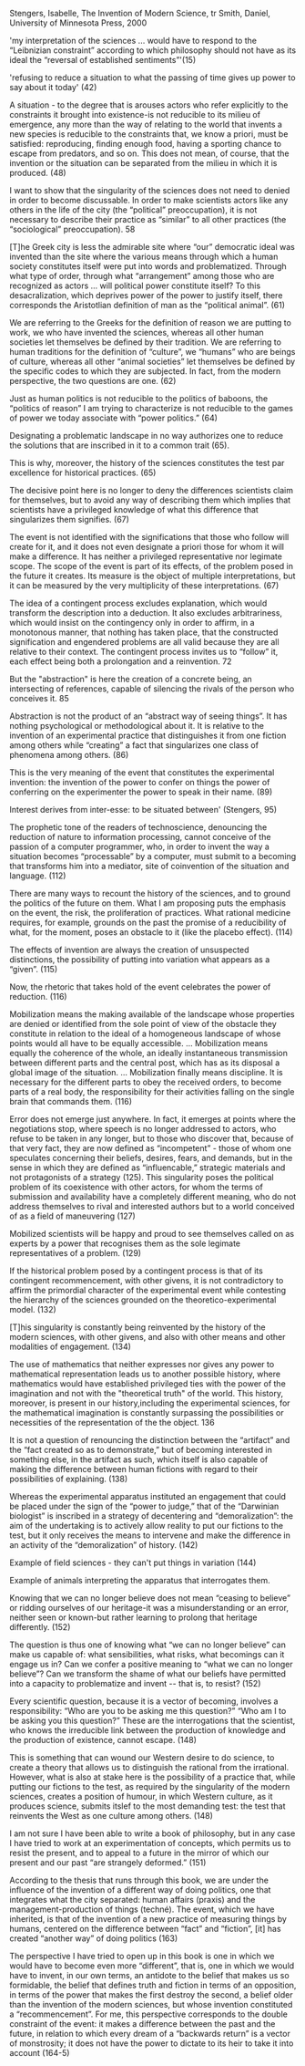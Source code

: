 Stengers, Isabelle, The Invention of Modern Science, tr Smith, Daniel, University of Minnesota Press, 2000

'my interpretation of the sciences ... would have to respond to the “Leibnizian constraint” according to which philosophy should not have as its ideal the “reversal of established sentiments”'(15)

'refusing to reduce a situation to what the passing of time gives up power to say about it today' (42)

A situation - to the degree that is arouses actors who refer explicitly to the constraints it brought into existence-is not reducible to its milieu of emergence, any more than the way of relating to the world that invents a new species is reducible to the constraints that, we know a priori, must be satisfied: reproducing, finding enough food, having a sporting chance to escape from predators, and so on. This does not mean, of course, that the invention or the situation can be separated from the milieu in which it is produced. (48)

I want to show that the singularity of the sciences does not need to denied in order to become discussable. In order to make scientists actors like any others in the life of the city (the “political” preoccupation), it is not necessary to describe their practice as “similar” to all other practices (the “sociological” preoccupation). 58

[T]he Greek city is less the admirable site where “our” democratic ideal was invented than the site where the various means through which a human society constitutes itself were put into words and problematized. Through what type of order, through what “arrangement” among those who are recognized as actors ... will political power constitute itself? To this desacralization, which deprives power of the power to justify itself, there corresponds the Aristotlian definition of man as the “political animal”. (61)

We are referring to the Greeks for the definition of reason we are putting to work, we who have invented the sciences, whereas all other human societies let themselves be defined by their tradition. We are referring to human traditions for the definition of “culture”, we “humans” who are beings of culture, whereas all other “animal societies” let themselves be defined by the specific codes to which they are subjected. In fact, from the modern perspective, the two questions are one. (62)

Just as human politics is not reducible to the politics of baboons, the “politics of reason” I am trying to characterize is not reducible to the games of power we today associate with “power politics.” (64)

Designating a problematic landscape in no way authorizes one to reduce the solutions that are inscribed in it to a common trait (65).

This is why, moreover, the history of the sciences constitutes the test par excellence for historical practices. (65)

The decisive point here is no longer to deny the differences scientists claim for themselves, but to avoid any way of describing them which implies that scientists have a privileged knowledge of what this difference that singularizes them signifies. (67)

The event is not identified with the significations that those who follow will create for it, and it does not even designate a priori those for whom it will make a difference. It has neither a privileged representative nor legimate scope. The scope of the event is  part of its effects, of the problem posed in the future it creates. Its measure is the object of multiple interpretations, but it can be measured by the very multiplicity of these interpretations. (67)

The idea of a contingent process excludes explanation, which would transform the description into a deduction. It also excludes arbitrariness, which would insist on the contingency only in order to affirm, in a monotonous manner, that nothing has taken place, that the constructed signification and engendered problems are all valid because they are all relative to their context. The contingent process invites us to “follow” it, each effect being both a prolongation and a reinvention. 72

But the "abstraction" is here the creation of a concrete being, an intersecting of references, capable of silencing the rivals of the person who conceives it. 85

Abstraction is not the product of an “abstract way of seeing things”. It has nothing psychological or methodological about it. It is relative to the invention of an experimental practice that distinguishes it from one fiction among others while “creating” a fact that singularizes one class of phenomena among others. (86)

This is the very meaning of the event that constitutes the experimental invention: the invention of the power to confer on things the power of conferring on the experimenter the power to speak in their name. (89)

Interest derives from inter-esse: to be situated between' (Stengers, 95)

The prophetic tone of the readers of technoscience, denouncing the reduction of nature to information processing, cannot conceive of the passion of a computer programmer, who, in order to invent the way a situation becomes “processable” by a computer, must submit to a becoming that transforms him into a mediator, site of coinvention of the situation and language. (112)

There are many ways to recount the history of the sciences, and to ground the politics of the future on them. What I am proposing puts the emphasis on the event, the risk, the proliferation of practices. What rational medicine requires, for example, grounds on the past the promise of a reducibility of what, for the moment, poses an obstacle to it (like the placebo effect). (114)

The effects of invention are always the creation of unsuspected distinctions, the possibility of putting into variation what appears as a “given”. (115)

Now, the rhetoric that takes hold of the event celebrates the power of reduction. (116)

Mobilization means the making available of the landscape whose properties are denied or identified from the sole point of view of the obstacle they constitute in relation to the ideal of a homogeneous landscape of whose points would all have to be equally accessible. ... Mobilization means equally the coherence of the whole, an ideally instantaneous transmission between different parts and the central post, which has as its disposal a global image of the situation. ... Mobilization finally means discipline. It is necessary for the different parts to obey the received orders, to become parts of a real body, the responsibility for their activities falling on the single brain that commands them. (116)

Error does not emerge just anywhere. In fact, it emerges at points where the negotiations stop, where speech is no longer addressed to actors, who refuse to be taken in any longer, but to those who discover that, because of that very fact, they are now defined as “incompetent” - those of whom one speculates concerning their beliefs, desires, fears, and demands, but in the sense in which they are defined as “influencable,” strategic materials and not protagonists of a strategy (125).
This singularity poses the political problem of its coexistence with other actors, for whom the terms of submission and availability have a completely different meaning, who do not address themselves to rival and interested authors but to a world conceived of as a field of maneuvering (127)

Mobilized scientists will be happy and proud to see themselves called on as experts by a power that recognises them as the sole legimate representatives of a problem. (129)

If the historical problem posed by a contingent process is that of its contingent recommencement, with other givens, it is not contradictory to affirm the primordial character of the experimental event while contesting the hierarchy of the sciences grounded on the theoretico-experimental model. (132)

[T]his singularity is constantly being reinvented by the history of the modern sciences, with other givens, and also with other means and other modalities of engagement. (134)

The use of mathematics that neither expresses nor gives any power to mathematical representation leads us to another possible history, where mathematics would have established privileged ties with the power of the imagination  and not with the "theoretical truth" of the world. This history, moreover, is present in our history,including the experimental sciences, for the mathematical imagination is constantly surpassing the possibilities or necessities of the representation of the the object. 136     

It is not a question of renouncing the distinction between the “artifact” and the “fact created so as to demonstrate,” but of becoming interested in something else, in the artifact as such, which itself is also capable of making the difference between human fictions with regard to their possibilities of explaining. (138)

Whereas the experimental apparatus instituted an engagement that could be placed under the sign of the “power to judge,” that of the “Darwinian biologist” is inscribed in a strategy of decentering and “demoralization”: the aim of the undertaking is to actively allow reality to put our fictions to the test, but it only receives the means to intervene and make the difference in an activity of the “demoralization” of history. (142)

Example of field sciences - they can't put things in variation (144)

Example of animals interpreting the apparatus that interrogates them.

Knowing that we can no longer believe does not mean “ceasing to believe” or ridding ourselves of our heritage-it was a misunderstanding or an error, neither seen or known-but rather learning to prolong that heritage differently. (152)

The question is thus one of knowing what “we can no longer believe” can make us capable of: what sensibilities, what risks, what becomings can it engage us in? Can we confer a positive meaning to “what we can no longer believe”? Can we transform the shame of what our beliefs have permitted into a capacity to problematize and invent -- that is, to resist? (152)

Every scientific question, because it is a vector of becoming, involves a responsibility: “Who are you to be asking me this question?” “Who am I to be asking you this question?” These are the interrogations that the scientist, who knows the irreducible link between the production of knowledge and the production of existence, cannot escape. (148)

This is something that can wound our Western desire to do science, to create a theory that allows us to distinguish the rational from the irrational. However, what is also at stake here is the possibility of a practice that, while putting our fictions to the test, as required by the singularity of the modern sciences,  creates a position of humour, in which Western culture, as it produces science, submits itslef to the most demanding test: the test that reinvents the West as one culture among others. (148)

I am not sure I have been able to write a book of philosophy, but in any case I have tried to work at an experimentation of concepts, which permits us to resist the present, and to appeal to a future in the mirror of which our present and our past “are strangely deformed.” (151)

According to the thesis that runs through this book, we are under the influence of the invention of a different way of doing politics, one that integrates what the city separated: human affairs (praxis) and the management-production of things (techné). The event, which we have inherited, is that of the invention of a new practice of measuring things by humans, centered on the difference between “fact” and “fiction”, [it] has created “another way” of doing politics (163)

The perspective I have tried to open up in this book is one in which we would have to become even more “different”, that is, one in which we would have to invent, in our own terms, an antidote to the belief that makes us so formidable, the belief that defines truth and fiction in terms of an opposition, in terms of the power that makes the first destroy the second, a belief older than the invention of the modern sciences, but whose invention constituted a “recommencement”. For me, this perspective corresponds to the double constraint of the event: it makes a difference between the past and the future, in relation to which every dream of a “backwards return” is a vector of monstrosity; it does not have the power to dictate to its heir to take it into account (164-5)

